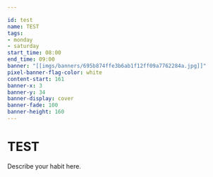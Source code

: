 ```yaml
---

id: test
name: TEST
tags:
- monday
- saturday
start_time: 08:00
end_time: 09:00
banner: "[[imgs/banners/695b874ffe3b6ab1f12ff09a7762284a.jpg]]"
pixel-banner-flag-color: white
content-start: 161
banner-x: 3
banner-y: 34
banner-display: cover
banner-fade: 100
banner-height: 160
---
```

# TEST

Describe your habit here.
